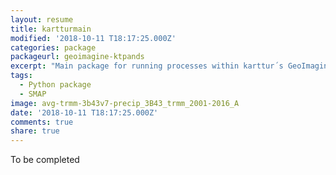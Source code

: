 ```yaml
---
layout: resume
title: kartturmain
modified: '2018-10-11 T18:17:25.000Z'
categories: package
packageurl: geoimagine-ktpands
excerpt: "Main package for running processes within karttur´s GeoImagine Framework"
tags:
  - Python package
  - SMAP
image: avg-trmm-3b43v7-precip_3B43_trmm_2001-2016_A
date: '2018-10-11 T18:17:25.000Z'
comments: true
share: true
---
```


To be completed
